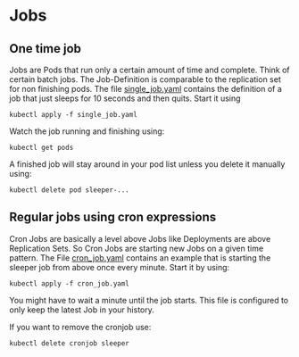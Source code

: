 # Jobs

## One time job

Jobs are Pods that run only a certain amount of time and complete. Think of certain batch jobs. 
The Job-Definition is comparable to the replication set for non finishing pods. The file [single_job.yaml](single_job.yaml) contains the definition of a job that just sleeps for 10 seconds and then quits. Start it using

```
kubectl apply -f single_job.yaml
```

Watch the job running and finishing using:

```
kubectl get pods
```

A finished job will stay around in your pod list unless you delete it manually using:

```
kubectl delete pod sleeper-...
```

## Regular jobs using cron expressions

Cron Jobs are basically a level above Jobs like Deployments are above Replication Sets. So Cron Jobs are starting new Jobs on a given time pattern. The File [cron_job.yaml](cron_job.yaml) contains an example that is starting the sleeper job from above once every minute. Start it by using:

```
kubectl apply -f cron_job.yaml
```

You might have to wait a minute until the job starts. This file is configured to only keep the latest Job in your history. 

If you want to remove the cronjob use:

```
kubectl delete cronjob sleeper
```